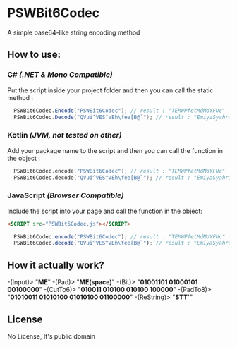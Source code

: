 # PSWBit6Codec
A simple base64-like string encoding method

## How to use:
### C# _(.NET & Mono Compatible)_
Put the script inside your project folder and then you can call the static method :
```cs
  PSWBit6Codec.Encode("PSWBit6Codec"); // result : "TEMWPfetMdMoYFUc"
  PSWBit6Codec.Decode("QVui^VES^VEh\fee[B@`"); // result : "EmiyaSyahriel"
```

### Kotlin _(JVM, not tested on other)_
Add your package name to the script and then you can call the function in the object :
```kotlin
  PSWBit6Codec.encode("PSWBit6Codec"); // result : "TEMWPfetMdMoYFUc"
  PSWBit6Codec.decode("QVui^VES^VEh\fee[B@`"); // result : "EmiyaSyahriel"
```

### JavaScript _(Browser Compatible)_
Include the script into your page and call the function in the object:
```html
<SCRIPT src="PSWBit6Codec.js"></SCRIPT>
```
```js
  PSWBit6Codec.encode("PSWBit6Codec"); // result : "TEMWPfetMdMoYFUc"
  PSWBit6Codec.decode("QVui^VES^VEh\fee[B@`"); // result : "EmiyaSyahriel"
```

## How it actually work?
-(Input)> "**ME**" 
-(Pad)> "**ME(space)**" 
-(Bit)> "**01001101 01000101 00100000**"
-(CutTo6)> "**010011 010100 010100 100000**" 
-(PadTo8)> "**01010011 01010100 01010100 01100000**"
-(ReString)> "**STT`**"

## License
No License, It's public domain
